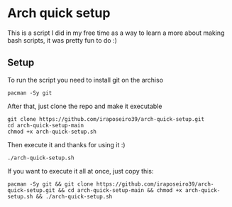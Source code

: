 
# Arch quick setup 


This is a script I did in my free time as a way to learn a more about making bash scripts, it was pretty fun to do :)

## Setup

To run the script you need to install git on the archiso

```
pacman -Sy git
```

After that, just clone the repo and make it executable

```
git clone https://github.com/iraposeiro39/arch-quick-setup.git
cd arch-quick-setup-main
chmod +x arch-quick-setup.sh
```

Then execute it and thanks for using it :)

```
./arch-quick-setup.sh
```

If you want to execute it all at once, just copy this:

```
pacman -Sy git && git clone https://github.com/iraposeiro39/arch-quick-setup.git && cd arch-quick-setup-main && chmod +x arch-quick-setup.sh && ./arch-quick-setup.sh
```
